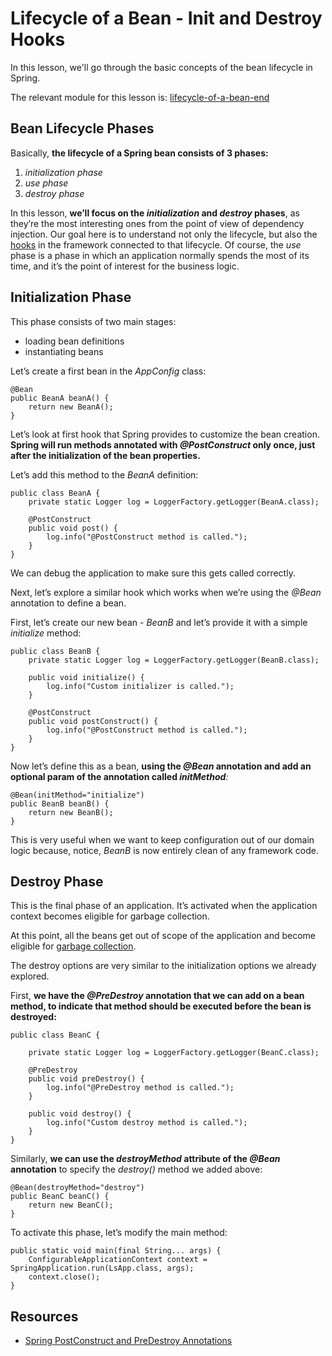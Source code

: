 # Lifecycle of a Bean - Init and Destroy Hooks

In this lesson, we'll go through the basic concepts of the bean lifecycle in Spring.

The relevant module for this lesson is: [lifecycle-of-a-bean-end](../learn-spring-m2/lifecycle-of-a-bean-end)

## Bean Lifecycle Phases

Basically, **the lifecycle of a Spring bean consists of 3 phases:**

1.  _initialization phase_
2.  _use phase_
3.  _destroy phase_

In this lesson, **we’ll focus on the _initialization_ and _destroy_ phases**, as they’re the most interesting ones from the point of view of dependency injection. Our goal here is to understand not only the lifecycle, but also the [hooks](https://en.wikipedia.org/wiki/Hooking) in the framework connected to that lifecycle. Of course, the _use_ phase is a phase in which an application normally spends the most of its time, and it’s the point of interest for the business logic.

## Initialization Phase

This phase consists of two main stages:

-   loading bean definitions
-   instantiating beans

Let’s create a first bean in the _AppConfig_ class:

```
@Bean
public BeanA beanA() {
    return new BeanA();
}
```

Let’s look at first hook that Spring provides to customize the bean creation. **Spring will run methods annotated with _@PostConstruct_ only once, just after the initialization of the bean properties.**

Let’s add this method to the _BeanA_ definition:

```
public class BeanA {
    private static Logger log = LoggerFactory.getLogger(BeanA.class);

    @PostConstruct
    public void post() {
        log.info("@PostConstruct method is called.");
    }
}
```

We can debug the application to make sure this gets called correctly.

Next, let’s explore a similar hook which works when we’re using the _@Bean_ annotation to define a bean.

First, let’s create our new bean - _BeanB_ and let’s provide it with a simple _initialize_ method:

```
public class BeanB {
    private static Logger log = LoggerFactory.getLogger(BeanB.class);

    public void initialize() {
        log.info("Custom initializer is called.");
    }

    @PostConstruct
    public void postConstruct() {
        log.info("@PostConstruct method is called.");
    }
}

```

Now let’s define this as a bean, **using the _@Bean_ annotation and add an optional param of the annotation called _initMethod_**_:_

```
@Bean(initMethod="initialize")
public BeanB beanB() {
    return new BeanB();
}
```

This is very useful when we want to keep configuration out of our domain logic because, notice, _BeanB_ is now entirely clean of any framework code.

## Destroy Phase

This is the final phase of an application. It’s activated when the application context becomes eligible for garbage collection.

At this point, all the beans get out of scope of the application and become eligible for [garbage collection](https://en.wikipedia.org/wiki/Garbage_collection_(computer_science)).

The destroy options are very similar to the initialization options we already explored.

First, **we have the _@PreDestroy_ annotation that we can add on a bean method, to indicate that method should be executed before the bean is destroyed:**

```
public class BeanC {
  
    private static Logger log = LoggerFactory.getLogger(BeanC.class);

    @PreDestroy
    public void preDestroy() {
        log.info("@PreDestroy method is called.");
    }

    public void destroy() {
        log.info("Custom destroy method is called.");
    }
}
```

Similarly, **we can use the _destroyMethod_ attribute of the _@Bean_ annotation** to specify the _destroy()_ method we added above:

```
@Bean(destroyMethod="destroy")
public BeanC beanC() {
    return new BeanC();
}
```

To activate this phase, let’s modify the main method:

```
public static void main(final String... args) {
    ConfigurableApplicationContext context = SpringApplication.run(LsApp.class, args);
    context.close();
}
```

## Resources
- [Spring PostConstruct and PreDestroy Annotations](https://www.baeldung.com/spring-postconstruct-predestroy)
